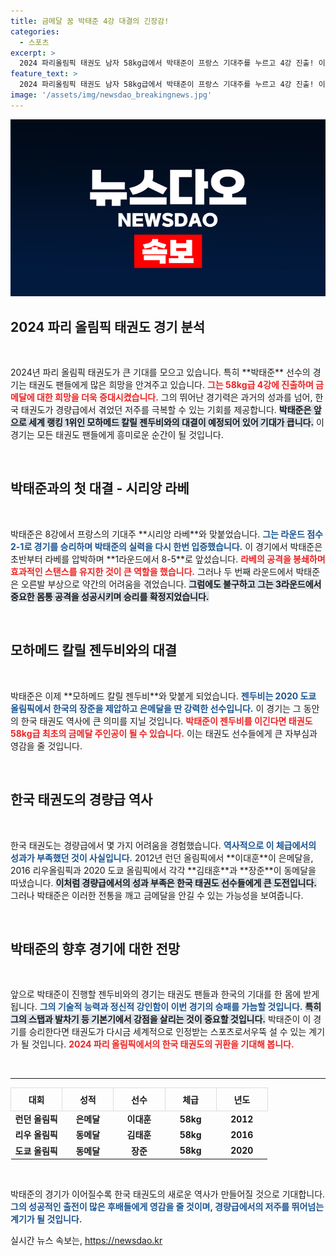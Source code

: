 ```yaml
---
title: 금메달 꿈 박태준 4강 대결의 긴장감!
categories:
  - 스포츠
excerpt: >
  2024 파리올림픽 태권도 남자 58kg급에서 박태준이 프랑스 기대주를 누르고 4강 진출! 이제 세계 1위와의 대결에서 한국 태권도의 경량급 저주를 깨뜨릴 기회가 열린다!
feature_text: >
  2024 파리올림픽 태권도 남자 58kg급에서 박태준이 프랑스 기대주를 누르고 4강 진출! 이제 세계 1위와의 대결에서 한국 태권도의 경량급 저주를 깨뜨릴 기회가 열린다!
image: '/assets/img/newsdao_breakingnews.jpg'
---
```


<p><img src="/assets/img/newsdao_breakingnews.jpg" alt="firstkoreanews 속보" /></p>

<h2 data-ke-size="size26">2024 파리 올림픽 태권도 경기 분석</h2>

<p data-ke-size="size16">&nbsp;</p>

<p data-ke-size="size16">2024년 파리 올림픽 태권도가 큰 기대를 모으고 있습니다. 특히 **박태준** 선수의 경기는 태권도 팬들에게 많은 희망을 안겨주고 있습니다. <b><span style="color: #ee2323;">그는 58kg급 4강에 진출하며 금메달에 대한 희망을 더욱 증대시켰습니다.</span></b> 그의 뛰어난 경기력은 과거의 성과를 넘어, 한국 태권도가 경량급에서 겪었던 저주를 극복할 수 있는 기회를 제공합니다. <b><span style="background-color: #21538527;">박태준은 앞으로 세계 랭킹 1위인 모하메드 칼릴 젠두비와의 대결이 예정되어 있어 기대가 큽니다.</span></b> 이 경기는 모든 태권도 팬들에게 흥미로운 순간이 될 것입니다.</p>

<p data-ke-size="size16">&nbsp;</p>

<h2 data-ke-size="size26">박태준과의 첫 대결 - 시리앙 라베</h2>

<p data-ke-size="size16">&nbsp;</p>

<p data-ke-size="size16">박태준은 8강에서 프랑스의 기대주 **시리앙 라베**와 맞붙었습니다. <b><span style="color: #1a5490;">그는 라운드 점수 2-1로 경기를 승리하며 박태준의 실력을 다시 한번 입증했습니다.</span></b> 이 경기에서 박태준은 초반부터 라베를 압박하며 **1라운드에서 8-5**로 앞섰습니다. <b><span style="color: #ee2323;">라베의 공격을 봉쇄하며 효과적인 스탠스를 유지한 것이 큰 역할을 했습니다.</span></b> 그러나 두 번째 라운드에서 박태준은 오른발 부상으로 약간의 어려움을 겪었습니다. <b><span style="background-color: #21538527;">그럼에도 불구하고 그는 3라운드에서 중요한 몸통 공격을 성공시키며 승리를 확정지었습니다.</span></b></p>

<p data-ke-size="size16">&nbsp;</p>

<h2 data-ke-size="size26">모하메드 칼릴 젠두비와의 대결</h2>

<p data-ke-size="size16">&nbsp;</p>

<p data-ke-size="size16">박태준은 이제 **모하메드 칼릴 젠두비**와 맞붙게 되었습니다. <b><span style="color: #1a5490;">젠두비는 2020 도쿄 올림픽에서 한국의 장준을 제압하고 은메달을 딴 강력한 선수입니다.</span></b> 이 경기는 그 동안의 한국 태권도 역사에 큰 의미를 지닐 것입니다. <b><span style="color: #ee2323;">박태준이 젠두비를 이긴다면 태권도 58kg급 최초의 금메달 주인공이 될 수 있습니다.</span></b> 이는 태권도 선수들에게 큰 자부심과 영감을 줄 것입니다.</p>

<p data-ke-size="size16">&nbsp;</p>

<h2 data-ke-size="size26">한국 태권도의 경량급 역사</h2>

<p data-ke-size="size16">&nbsp;</p>

<p data-ke-size="size16">한국 태권도는 경량급에서 몇 가지 어려움을 경험했습니다. <b><span style="color: #1a5490;">역사적으로 이 체급에서의 성과가 부족했던 것이 사실입니다.</span></b> 2012년 런던 올림픽에서 **이대훈**이 은메달을, 2016 리우올림픽과 2020 도쿄 올림픽에서 각각 **김태훈**과 **장준**이 동메달을 따냈습니다. <b><span style="background-color: #21538527;">이처럼 경량급에서의 성과 부족은 한국 태권도 선수들에게 큰 도전입니다.</span></b> 그러나 박태준은 이러한 전통을 깨고 금메달을 안길 수 있는 가능성을 보여줍니다.</p>

<p data-ke-size="size16">&nbsp;</p>

<h2 data-ke-size="size26">박태준의 향후 경기에 대한 전망</h2>

<p data-ke-size="size16">&nbsp;</p>

<p data-ke-size="size16">앞으로 박태준이 진행할 젠두비와의 경기는 태권도 팬들과 한국의 기대를 한 몸에 받게 됩니다. <b><span style="color: #1a5490;">그의 기술적 능력과 정신적 강인함이 이번 경기의 승패를 가늠할 것입니다.</span></b> <b><span style="background-color: #21538527;">특히 그의 스탭과 발차기 등 기본기에서 강점을 살리는 것이 중요할 것입니다.</span></b> 박태준이 이 경기를 승리한다면 태권도가 다시금 세계적으로 인정받는 스포츠로서우뚝 설 수 있는 계기가 될 것입니다. <b><span style="color: #ee2323;">2024 파리 올림픽에서의 한국 태권도의 귀환을 기대해 봅니다.</span></b></p>

<p data-ke-size="size16">&nbsp;</p>

<hr>

<table style="width: 100%; border-collapse: collapse;">
    <thead>
        <tr>
            <th style="width: 20%; border: 1px solid #dddddd; padding: 8px;">대회</th>
            <th style="width: 20%; border: 1px solid #dddddd; padding: 8px;">성적</th>
            <th style="width: 20%; border: 1px solid #dddddd; padding: 8px;">선수</th>
            <th style="width: 20%; border: 1px solid #dddddd; padding: 8px;">체급</th>
            <th style="width: 20%; border: 1px solid #dddddd; padding: 8px;">년도</th>
        </tr>
    </thead>
    <tbody>
        <tr>
            <td style="text-align: center; height: 17px;"><b>런던 올림픽</b></td>
            <td style="text-align: center; height: 17px;"><b>은메달</b></td>
            <td style="text-align: center; height: 17px;"><b>이대훈</b></td>
            <td style="text-align: center; height: 17px;"><b>58kg</b></td>
            <td style="text-align: center; height: 17px;"><b>2012</b></td>
        </tr>
        <tr>
            <td style="text-align: center; height: 17px;"><b>리우 올림픽</b></td>
            <td style="text-align: center; height: 17px;"><b>동메달</b></td>
            <td style="text-align: center; height: 17px;"><b>김태훈</b></td>
            <td style="text-align: center; height: 17px;"><b>58kg</b></td>
            <td style="text-align: center; height: 17px;"><b>2016</b></td>
        </tr>
        <tr>
            <td style="text-align: center; height: 17px;"><b>도쿄 올림픽</b></td>
            <td style="text-align: center; height: 17px;"><b>동메달</b></td>
            <td style="text-align: center; height: 17px;"><b>장준</b></td>
            <td style="text-align: center; height: 17px;"><b>58kg</b></td>
            <td style="text-align: center; height: 17px;"><b>2020</b></td>
        </tr>
    </tbody>
</table>

<p data-ke-size="size16">&nbsp;</p>

<p data-ke-size="size16">박태준의 경기가 이어질수록 한국 태권도의 새로운 역사가 만들어질 것으로 기대합니다. <b><span style="color: #1a5490;">그의 성공적인 출전이 많은 후배들에게 영감을 줄 것이며, 경량급에서의 저주를 뛰어넘는 계기가 될 것입니다.</span></b></p>
실시간 뉴스 속보는, <a href="https://newsdao.kr" rel="dofollow">https://newsdao.kr</a>


